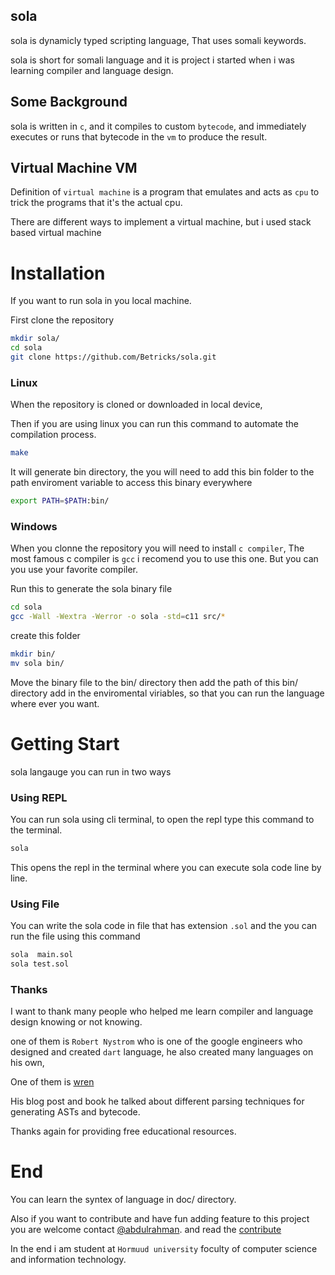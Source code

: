 ## sola

sola is dynamicly typed scripting language,
That uses somali keywords.

sola is short for somali language and it is project
i started when i was learning compiler and language design.


## Some Background

sola is written in `c`, and it compiles to custom `bytecode`,
and immediately executes or runs that bytecode 
in the `vm` to produce the result.



## Virtual Machine VM

Definition of `virtual machine` is a program that emulates 
and acts as `cpu` to trick the programs that it's the actual cpu.

There are different ways to implement a virtual machine,
but i used stack based virtual machine 



# Installation

If you want to run sola in you local machine.

First clone the repository
```sh
mkdir sola/
cd sola
git clone https://github.com/Betricks/sola.git
```


### Linux

When the repository is cloned or downloaded in local device, 

Then if you are using linux 
you can run this command to automate the compilation process.

```sh
make
```

It will generate bin directory,
the you will need to add this bin folder to the path enviroment variable
to access this binary everywhere
```sh
export PATH=$PATH:bin/
```

### Windows 

When you clonne the repository you will need to install `c compiler`,
The most famous c compiler is `gcc` i recomend you to use this one.
But you can you use your favorite compiler.

Run this to generate the sola binary file

```sh
cd sola
gcc -Wall -Wextra -Werror -o sola -std=c11 src/*
```

create this folder
```sh
mkdir bin/
mv sola bin/
```
Move the binary file to the bin/ directory
then add the path of this bin/ directory add in the enviromental viriables,
so that you can run the language where ever you want.


# Getting Start

sola langauge you can run in two ways 


### Using REPL

You can run sola using cli terminal, 
to open the repl type this command to the terminal.

```sh
sola
```
This opens the repl in the terminal where you can execute sola code line by line.


### Using File

You can write the sola code in file that has extension `.sol`
and the you can run the file using this command

```sh
sola  main.sol
sola test.sol
```

### Thanks 

I want to thank many people who helped me learn compiler and language design knowing or not knowing.

one of them is ``Robert Nystrom`` who is one of the google engineers who 
designed and created `dart` language, he also created many languages on his own, 

One of them is [wren](https://wren.io/)

His blog post and book he talked about different parsing techniques for generating ASTs and bytecode.

Thanks again for providing free educational resources.


# End

You can learn the syntex of language in doc/ directory.

Also if you want to contribute and have fun adding feature to this
project you are welcome contact [@abdulrahman](abdulrahman.muhammad.omar.201@gmail.com).
and read the [contribute](https://github.com/Betricks/sola/blob/main/CONTRIBUTING.md)

In the end i am student at `Hormuud university` foculty of computer science and information technology.
